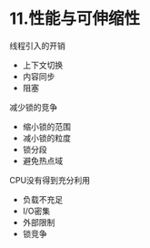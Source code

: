 # 11.性能与可伸缩性

线程引入的开销

+ 上下文切换
+ 内容同步
+ 阻塞

减少锁的竞争

+ 缩小锁的范围
+ 减小锁的粒度
+ 锁分段
+ 避免热点域

CPU没有得到充分利用

+ 负载不充足
+ I/O密集
+ 外部限制
+ 锁竞争